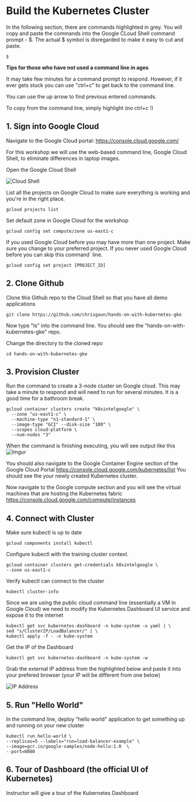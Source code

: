 # Build the Kubernetes Cluster
In the following section, there are commands highlighted in grey. You will copy and paste the commands into the Google CLoud Shell command prompt - $. The actual $ symbol is disregarded to make it easy to cut and paste. 
```
$
```
**Tips for those who have not used a command line in ages**

It may take few minutes for a command prompt to respond. However, if it ever gets stuck you can use "ctrl+c" to get back to the command line. 

You can use the up arrow to find previous entered commands. 

To copy from the command line, simply highlight (no ctrl+c !) 

## 1. Sign into Google Cloud

Navigate to the Google Cloud portal: https://console.cloud.google.com/ 

For this workshop we will use the web-based command line, Google Cloud Shell, to eliminate differences in laptop images. 

Open the Google Cloud Shell

![Cloud Shell](https://image.ibb.co/ccoxLF/cloudshell.png)

List all the projects on Google Cloud to make sure everything is working and you're in the right place. 
```
gcloud projects list
```
Set default zone in Google Cloud for the workshop
```
gcloud config set compute/zone us-east1-c
```
If you used Google Cloud before you may have more than one project. Make sure you change to your preferred project. If you never used Google Cloud before you can skip this command` line.
```
gcloud config set project [PROJECT_ID]
```
## 2. Clone Github

Clone this Github repo to the Cloud Shell so that you have all demo applications

```
git clone https://github.com/chrisgaun/hands-on-with-kubernetes-gke 
```

Now type "ls" into the command line. You should see the "hands-on-with-kubernetes-gke" repo. 

Change the directory to the cloned repo

```
cd hands-on-with-kubernetes-gke
```

## 3. Provision Cluster

Run the command to create a 3-node cluster on Google cloud. This may take a minute to respond and will need to run for several minutes. It is a good time for a bathroom break.  

```
gcloud container clusters create "k8sintelgoogle" \
  --zone "us-east1-c" \
  --machine-type "n1-standard-1" \
  --image-type "GCI" --disk-size "100" \
  --scopes cloud-platform \
  --num-nodes "3"
``` 
When the command is finishing executing, you will see output like this
![Imgur](http://i.imgur.com/zAMyyez.png)

You should also navigate to the Google Container Engine section of the Google Cloud Portal https://console.cloud.google.com/kubernetes/list You should see the your newly created Kubernetes cluster.

Now navigate to the Google compute section and you will see the virtual machines that are hosting the Kubernetes fabric https://console.cloud.google.com/compute/instances  

## 4. Connect with Cluster

Make sure kubectl is up to date

```
gcloud components install kubectl
```

Configure kubectl with the training cluster context. 

```
gcloud container clusters get-credentials k8sintelgoogle \
--zone us-east1-c 
```

Verify kubectl can connect to the cluster

```
kubectl cluster-info
```

Since we are using the public cloud command line (essentially a VM in Google Cloud) we need to modify the Kubernetes Dashboard UI service and expose it to the internet

```
kubectl get svc kubernetes-dashboard -n kube-system -o yaml | \
sed "s/ClusterIP/LoadBalancer/" | \
kubectl apply -f - -n kube-system
```
Get the IP of the Dashboard

```
kubectl get svc kubernetes-dashboard -n kube-system -w
```
Grab the external IP address from the highlighted below and paste it into your prefered browser (your IP will be different from one below) 

![IP Address](http://i.imgur.com/i1hlPV2.png)

## 5. Run "Hello World"

In the command line, deploy "hello world" application to get something up and running on your new cluster

```
kubectl run hello-world \
--replicas=5 --labels="run=load-balancer-example" \
--image=gcr.io/google-samples/node-hello:1.0  \
--port=8080
```

## 6. Tour of Dashboard (the official UI of Kubernetes)

Instructor will give a tour of the Kubernetes Dashboard

